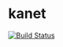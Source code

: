 # kanet

[![Build Status](https://travis-ci.com/keith-dev/kanet.svg?branch=master)](https://travis-ci.com/github/keith-dev/kanet)
